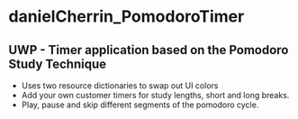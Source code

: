 # danielCherrin_PomodoroTimer
 ## UWP - Timer application based on the Pomodoro Study Technique
 - Uses two resource dictionaries to swap out UI colors
 - Add your own customer timers for study lengths, short and long breaks.
 - Play, pause and skip different segments of the pomodoro cycle.